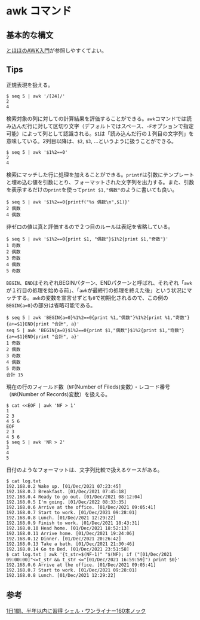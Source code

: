 # awk コマンド

## 基本的な構文

[とほほのAWK入門](https://www.tohoho-web.com/ex/awk.html)が参照しやすくてよい。

## Tips

正規表現を扱える。

```console
$ seq 5 | awk '/[24]/'
2
4
```

検索対象の列に対しての計算結果を評価することができる。`awk`コマンドでは読み込んだ行に対して区切り文字（デフォルトではスペース、`-F`オプションで指定可能）によって列として認識される。`$1`は「読み込んだ行の１列目の文字列」を意味している。2列目以降は、`$2`, `$3`, ...というように扱うことができる。

```console
$ seq 5 | awk '$1%2==0'
2
4
```

検索にマッチした行に処理を加えることができる。`printf`は引数にテンプレートと埋め込む値を引数にとり、フォーマットされた文字列を出力する。また、引数を表示するだけの`print`を使って`print $1,"偶数"`のように書いても良い。

```console
$ seq 5 | awk '$1%2==0{printf("%s 偶数\n",$1)}'
2 偶数
4 偶数
```

非ゼロの値は真と評価するので２つ目のルールは表記を省略している。

```console
$ seq 5 | awk '$1%2==0{print $1, "偶数"}$1%2{print $1,"奇数"}'
1 奇数
2 偶数
3 奇数
4 偶数
5 奇数
```

`BEGIN`、`END`はそれぞれBEGINパターン、ENDパターンと呼ばれ、それぞれ「`awk`が１行目の処理を始める前」、「`awk`が最終行の処理を終えた後」という状況にマッチする。`awk`の変数を宣言せずとも`0`で初期化されるので、この例の`BEGIN{a=0}`の部分は省略可能である。

```console
$ seq 5 | awk 'BEGIN{a=0}%1%2==0{print %1,"偶数"}%1%2{print %1,"奇数"}{a+=$1}END{print "合計", a}'
seq 5 | awk 'BEGIN{a=0}$1%2==0{print $1,"偶数"}$1%2{print $1,"奇数"}{a+=$1}END{print "合計", a}'
1 奇数
2 偶数
3 奇数
4 偶数
5 奇数
合計 15
```

現在の行のフィールド数（`NF`(Number of Fileds)変数）・レコード番号（`NR`(Number of Records)変数）を扱える。

```console
$ cat <<EOF | awk 'NF > 1'
1
2 3
4 5 6
EOF
2 3
4 5 6
$ seq 5 | awk 'NR > 2'
3
4
5
```

日付のようなフォーマットは、文字列比較で扱えるケースがある。

```console
$ cat log.txt
192.168.0.2 Wake up. [01/Dec/2021 07:23:45]
192.168.0.3 Breakfast. [01/Dec/2021 07:45:18]
192.168.0.4 Ready to go out. [01/Dec/2021 08:12:04]
192.168.0.5 I'm going. [01/Dec/2022 08:33:35]
192.168.0.6 Arrive at the office. [01/Dec/2021 09:05:41]
192.168.0.7 Start to work. [01/Dec/2021 09:28:01]
192.168.0.8 Lunch. [01/Dec/2021 12:29:22]
192.168.0.9 Finish to work. [01/Dec/2021 18:43:31]
192.168.0.10 Head home. [01/Dec/2021 18:52:13]
192.168.0.11 Arrive home. [01/Dec/2021 19:24:06]
192.168.0.12 Dinner. [01/Dec/2021 20:26:42]
192.168.0.13 Take a bath. [01/Dec/2021 21:30:46]
192.168.0.14 Go to Bed. [01/Dec/2021 23:51:58]
$ cat log.txt | awk '{t_str=$(NF-1)" "$(NF); if ("[01/Dec/2021 09:00:00]"<=t_str && t_str <="[01/Dec/2021 16:59:59]") print $0}'
192.168.0.6 Arrive at the office. [01/Dec/2021 09:05:41]
192.168.0.7 Start to work. [01/Dec/2021 09:28:01]
192.168.0.8 Lunch. [01/Dec/2021 12:29:22]
```

## 参考

[1日1問、半年以内に習得 シェル・ワンライナー160本ノック](https://gihyo.jp/book/2021/978-4-297-12267-6)
